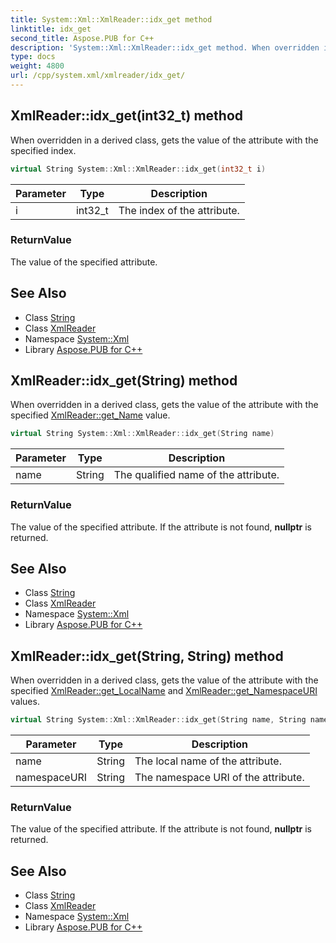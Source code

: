 ```yaml
---
title: System::Xml::XmlReader::idx_get method
linktitle: idx_get
second_title: Aspose.PUB for C++
description: 'System::Xml::XmlReader::idx_get method. When overridden in a derived class, gets the value of the attribute with the specified index in C++.'
type: docs
weight: 4800
url: /cpp/system.xml/xmlreader/idx_get/
---
```

## XmlReader::idx_get(int32_t) method


When overridden in a derived class, gets the value of the attribute with the specified index.

```cpp
virtual String System::Xml::XmlReader::idx_get(int32_t i)
```


| Parameter | Type | Description |
| --- | --- | --- |
| i | int32_t | The index of the attribute. |

### ReturnValue

The value of the specified attribute.

## See Also

* Class [String](../../../system/string/)
* Class [XmlReader](../)
* Namespace [System::Xml](../../)
* Library [Aspose.PUB for C++](../../../)
## XmlReader::idx_get(String) method


When overridden in a derived class, gets the value of the attribute with the specified [XmlReader::get_Name](../get_name/) value.

```cpp
virtual String System::Xml::XmlReader::idx_get(String name)
```


| Parameter | Type | Description |
| --- | --- | --- |
| name | String | The qualified name of the attribute. |

### ReturnValue

The value of the specified attribute. If the attribute is not found, **nullptr** is returned.

## See Also

* Class [String](../../../system/string/)
* Class [XmlReader](../)
* Namespace [System::Xml](../../)
* Library [Aspose.PUB for C++](../../../)
## XmlReader::idx_get(String, String) method


When overridden in a derived class, gets the value of the attribute with the specified [XmlReader::get_LocalName](../get_localname/) and [XmlReader::get_NamespaceURI](../get_namespaceuri/) values.

```cpp
virtual String System::Xml::XmlReader::idx_get(String name, String namespaceURI)
```


| Parameter | Type | Description |
| --- | --- | --- |
| name | String | The local name of the attribute. |
| namespaceURI | String | The namespace URI of the attribute. |

### ReturnValue

The value of the specified attribute. If the attribute is not found, **nullptr** is returned.

## See Also

* Class [String](../../../system/string/)
* Class [XmlReader](../)
* Namespace [System::Xml](../../)
* Library [Aspose.PUB for C++](../../../)
